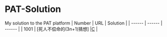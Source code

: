# PAT-Solution
My solution to the PAT platform
| Number | URL | Solution |
| ------ | ------ | ------ |
| 1001 | [死人不偿命的(3n+1)猜想] |[C](1001.c)  |
